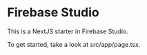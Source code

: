 # Firebase Studio

This is a NextJS starter in Firebase Studio.

To get started, take a look at src/app/page.tsx.

